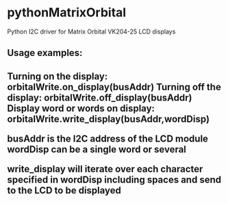 # pythonMatrixOrbital
Python I2C driver for Matrix Orbital VK204-25 LCD displays
<h2>Usage examples:<h2>
Turning on the display:
  orbitalWrite.on_display(busAddr)
Turning off the display:
  orbitalWrite.off_display(busAddr)
Display word or words on display:
  orbitalWrite.write_display(busAddr,wordDisp)
  
busAddr is the I2C address of the LCD module
wordDisp can be a single word or several

write_display will iterate over each character specified in wordDisp including spaces and send to the LCD to be displayed
